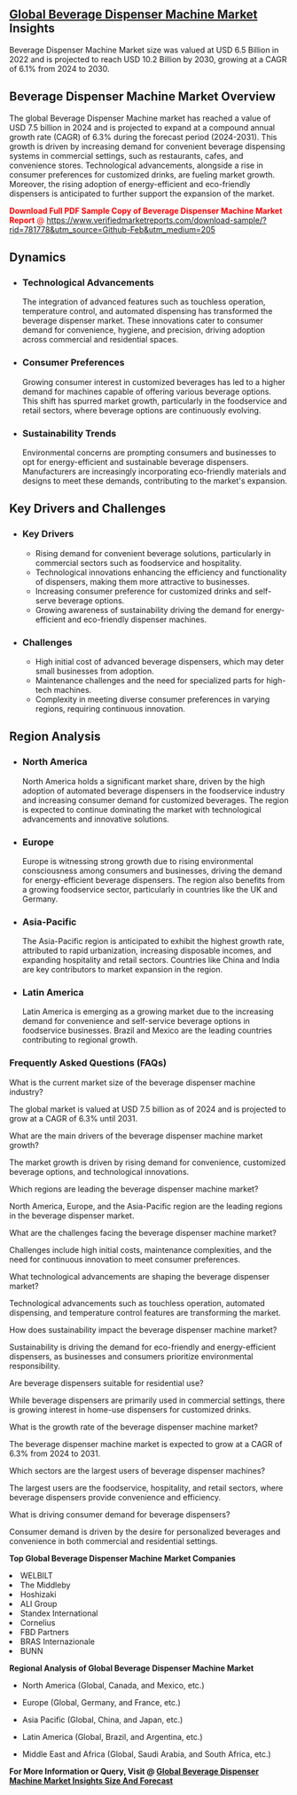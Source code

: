 <h2><a href="https://www.verifiedmarketreports.com/download-sample/?rid=781778&amp;utm_source=Github&amp;utm_medium=205" target="_blank">Global Beverage Dispenser Machine Market</a> Insights</h2><p>Beverage Dispenser Machine Market size was valued at USD 6.5 Billion in 2022 and is projected to reach USD 10.2 Billion by 2030, growing at a CAGR of 6.1% from 2024 to 2030.</p><p> <h2>Beverage Dispenser Machine Market Overview</h2> <p>The global Beverage Dispenser Machine market has reached a value of USD 7.5 billion in 2024 and is projected to expand at a compound annual growth rate (CAGR) of 6.3% during the forecast period (2024-2031). This growth is driven by increasing demand for convenient beverage dispensing systems in commercial settings, such as restaurants, cafes, and convenience stores. Technological advancements, alongside a rise in consumer preferences for customized drinks, are fueling market growth. Moreover, the rising adoption of energy-efficient and eco-friendly dispensers is anticipated to further support the expansion of the market.</p> <p><p><span class=""><span style="color: #ff0000;"><strong>Download Full PDF Sample Copy of Beverage Dispenser Machine Market Report</strong> @ </span><a href="https://www.verifiedmarketreports.com/download-sample/?rid=781778&amp;utm_source=Github-Feb&amp;utm_medium=205" target="_blank">https://www.verifiedmarketreports.com/download-sample/?rid=781778&amp;utm_source=Github-Feb&amp;utm_medium=205</a></span></p></p> <h2>Dynamics</h2> <ul> <li><h3>Technological Advancements</h3> The integration of advanced features such as touchless operation, temperature control, and automated dispensing has transformed the beverage dispenser market. These innovations cater to consumer demand for convenience, hygiene, and precision, driving adoption across commercial and residential spaces.</li> <li><h3>Consumer Preferences</h3> Growing consumer interest in customized beverages has led to a higher demand for machines capable of offering various beverage options. This shift has spurred market growth, particularly in the foodservice and retail sectors, where beverage options are continuously evolving.</li> <li><h3>Sustainability Trends</h3> Environmental concerns are prompting consumers and businesses to opt for energy-efficient and sustainable beverage dispensers. Manufacturers are increasingly incorporating eco-friendly materials and designs to meet these demands, contributing to the market's expansion.</li> </ul> <h2>Key Drivers and Challenges</h2> <ul> <li><h3>Key Drivers</h3> <ul> <li>Rising demand for convenient beverage solutions, particularly in commercial sectors such as foodservice and hospitality.</li> <li>Technological innovations enhancing the efficiency and functionality of dispensers, making them more attractive to businesses.</li> <li>Increasing consumer preference for customized drinks and self-serve beverage options.</li> <li>Growing awareness of sustainability driving the demand for energy-efficient and eco-friendly dispenser machines.</li> </ul> </li> <li><h3>Challenges</h3> <ul> <li>High initial cost of advanced beverage dispensers, which may deter small businesses from adoption.</li> <li>Maintenance challenges and the need for specialized parts for high-tech machines.</li> <li>Complexity in meeting diverse consumer preferences in varying regions, requiring continuous innovation.</li> </ul> </li> </ul> <h2>Region Analysis</h2> <ul> <li><h3>North America</h3> North America holds a significant market share, driven by the high adoption of automated beverage dispensers in the foodservice industry and increasing consumer demand for customized beverages. The region is expected to continue dominating the market with technological advancements and innovative solutions.</li> <li><h3>Europe</h3> Europe is witnessing strong growth due to rising environmental consciousness among consumers and businesses, driving the demand for energy-efficient beverage dispensers. The region also benefits from a growing foodservice sector, particularly in countries like the UK and Germany.</li> <li><h3>Asia-Pacific</h3> The Asia-Pacific region is anticipated to exhibit the highest growth rate, attributed to rapid urbanization, increasing disposable incomes, and expanding hospitality and retail sectors. Countries like China and India are key contributors to market expansion in the region.</li> <li><h3>Latin America</h3> Latin America is emerging as a growing market due to the increasing demand for convenience and self-service beverage options in foodservice businesses. Brazil and Mexico are the leading countries contributing to regional growth.</li> </ul> <h3>Frequently Asked Questions (FAQs)</h3> <p>What is the current market size of the beverage dispenser machine industry?</p> <p>The global market is valued at USD 7.5 billion as of 2024 and is projected to grow at a CAGR of 6.3% until 2031.</p> <p>What are the main drivers of the beverage dispenser machine market growth?</p> <p>The market growth is driven by rising demand for convenience, customized beverage options, and technological innovations.</p> <p>Which regions are leading the beverage dispenser machine market?</p> <p>North America, Europe, and the Asia-Pacific region are the leading regions in the beverage dispenser market.</p> <p>What are the challenges facing the beverage dispenser machine market?</p> <p>Challenges include high initial costs, maintenance complexities, and the need for continuous innovation to meet consumer preferences.</p> <p>What technological advancements are shaping the beverage dispenser market?</p> <p>Technological advancements such as touchless operation, automated dispensing, and temperature control features are transforming the market.</p> <p>How does sustainability impact the beverage dispenser machine market?</p> <p>Sustainability is driving the demand for eco-friendly and energy-efficient dispensers, as businesses and consumers prioritize environmental responsibility.</p> <p>Are beverage dispensers suitable for residential use?</p> <p>While beverage dispensers are primarily used in commercial settings, there is growing interest in home-use dispensers for customized drinks.</p> <p>What is the growth rate of the beverage dispenser machine market?</p> <p>The beverage dispenser machine market is expected to grow at a CAGR of 6.3% from 2024 to 2031.</p> <p>Which sectors are the largest users of beverage dispenser machines?</p> <p>The largest users are the foodservice, hospitality, and retail sectors, where beverage dispensers provide convenience and efficiency.</p> <p>What is driving consumer demand for beverage dispensers?</p> <p>Consumer demand is driven by the desire for personalized beverages and convenience in both commercial and residential settings.</p> </p><p><strong>Top Global Beverage Dispenser Machine Market Companies</strong></p><div data-test-id=""><p><li>WELBILT</li><li> The Middleby</li><li> Hoshizaki</li><li> ALI Group</li><li> Standex International</li><li> Cornelius</li><li> FBD Partners</li><li> BRAS Internazionale</li><li> BUNN</li></p><div><strong>Regional Analysis of&nbsp;Global Beverage Dispenser Machine Market</strong></div><ul><li dir="ltr"><p dir="ltr">North America&nbsp;(Global, Canada, and Mexico, etc.)</p></li><li dir="ltr"><p dir="ltr">Europe (Global, Germany, and France, etc.)</p></li><li dir="ltr"><p dir="ltr">Asia Pacific&nbsp;(Global, China, and Japan, etc.)</p></li><li dir="ltr"><p dir="ltr">Latin America&nbsp;(Global, Brazil, and Argentina, etc.)</p></li><li dir="ltr">Middle East and Africa&nbsp;(Global, Saudi Arabia, and South Africa, etc.)</li></ul><p><strong>For More Information or Query, Visit @&nbsp;</strong><strong><a href="https://www.verifiedmarketreports.com/product/beverage-dispenser-machine-market/?utm_source=Github&amp;utm_medium=205" target="_blank">Global Beverage Dispenser Machine Market Insights Size And Forecast</a></strong></p></div>
